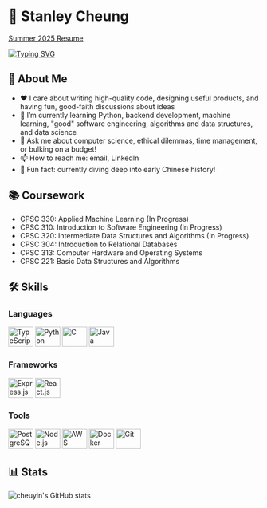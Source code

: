 # 🦾 Stanley Cheung

[Summer 2025 Resume](https://github.com/cheuyin/resume-for-summer-2025/blob/main/resume.pdf) 

[![Typing SVG](https://readme-typing-svg.demolab.com?font=Fira+Code&weight=600&size=32&pause=1000&color=FF9D12&vCenter=true&width=800&height=80&lines=Hi!+I'm+a+3rd+year+CS+major+at+UBC;trying+to+absorb+as+much+as+I+can;about+backend+dev+and+all+other+things+CS)](https://git.io/typing-svg)

## 🌟 About Me
- ❤️ I care about writing high-quality code, designing useful products, and having fun, good-faith discussions about ideas
- 🌱 I’m currently learning Python, backend development, machine learning, "good" software engineering, algorithms and data structures, and data science
- 💬 Ask me about computer science, ethical dilemmas, time management, or bulking on a budget!
- 📫 How to reach me: email, LinkedIn
- 🏮 Fun fact: currently diving deep into early Chinese history!

## 📚 Coursework
- CPSC 330: Applied Machine Learning (In Progress)
- CPSC 310: Introduction to Software Engineering (In Progress)
- CPSC 320: Intermediate Data Structures and Algorithms (In Progress)
- CPSC 304: Introduction to Relational Databases
- CPSC 313: Computer Hardware and Operating Systems
- CPSC 221: Basic Data Structures and Algorithms

## 🛠️ Skills

### Languages
<div>
  <img src="https://cdn.jsdelivr.net/gh/devicons/devicon@latest/icons/typescript/typescript-original.svg" alt="TypeScript" width="50" height="40" />
  <img src="https://cdn.jsdelivr.net/gh/devicons/devicon@latest/icons/python/python-original.svg" alt="Python" width="50" height="40" />
  <img src="https://cdn.jsdelivr.net/gh/devicons/devicon@latest/icons/c/c-original.svg" alt="C" width="50" height="40" />
  <img src="https://cdn.jsdelivr.net/gh/devicons/devicon@latest/icons/java/java-original.svg" alt="Java" width="50" height="40" />
</div>

### Frameworks
<div>
  <img src="https://cdn.jsdelivr.net/gh/devicons/devicon@latest/icons/express/express-original.svg" alt='Express.js' width='50' height='40' />
  <img src="https://cdn.jsdelivr.net/gh/devicons/devicon@latest/icons/react/react-original.svg" alt="React.js" width="50" height="40" />
</div>

### Tools
<div>
  <img src="https://cdn.jsdelivr.net/gh/devicons/devicon@latest/icons/postgresql/postgresql-original.svg" alt="PostgreSQL" width="50" height="40" />
  <img src="https://cdn.jsdelivr.net/gh/devicons/devicon@latest/icons/nodejs/nodejs-original-wordmark.svg" alt="Node.js" width="50" height="40" />
  <img src="https://cdn.jsdelivr.net/gh/devicons/devicon@latest/icons/amazonwebservices/amazonwebservices-original-wordmark.svg" alt="AWS" width="50" height="40" />
  <img src="https://cdn.jsdelivr.net/gh/devicons/devicon@latest/icons/docker/docker-original.svg" alt="Docker" width="50" height="40" />
  <img src="https://cdn.jsdelivr.net/gh/devicons/devicon@latest/icons/git/git-original.svg" alt="Git" width="50" height="40" />
</div>


## 📊 Stats
![cheuyin's GitHub stats](https://github-readme-stats.vercel.app/api?username=cheuyin&show_icons=true&theme=great-gatsby)
